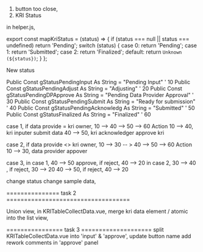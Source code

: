 1. button too close,
2. KRI Status

in helper.js,

export const mapKriStatus = (status) => {
  if (status === null || status === undefined) return 'Pending';
  switch (status) {
    case 0:
      return 'Pending';
    case 1:
      return 'Submitted';
    case 2:
      return 'Finalized';
    default:
      return `Unknown (${status})`;
  }
};

New status

Public Const gStatusPendingInput As String = "Pending Input" ' 10
Public Const gStatusPendingAdjust As String = "Adjusting" ' 20
Public Const gStatusPendingDPApprove As String = "Pending Data Provider Approval" ' 30
Public Const gStatusPendingSubmit As String = "Ready for submission" ' 40
Public Const gStatusPendingAcknowledg As String = "Submitted" ' 50
Public Const gStatusFinalized As String = "Finalized" ' 60

case 1, if data provide = kri owner, 10 --> 40 --> 50 --> 60
  Action 10 --> 40, kri inputer submit data
        40 --> 50, kri acknowledger approve kri

case 2, if data provide <> kri owner, 10 --> 30 -- > 40 --> 50 --> 60
  Action 10 --> 30, data provider appover

case 3,  in case 1, 40 --> 50 approve, if reject, 40 --> 20
         in case 2, 30 --> 40 , if reject, 30 --> 20
                    40 --> 50, if reject, 40 --> 20

change status
change sample data,

=============== task 2 ===================================

Union view,
in KRITableCollectData.vue, merge kri data element / atomic into the list view,

================ task 3 ====================
split  KRITableCollectData.vue into 'input' & 'approve',  update button name
add rework comments in 'approve' panel
